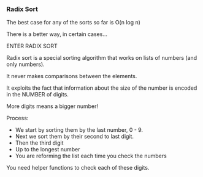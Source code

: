 ### Radix Sort

The best case for any of the sorts so far is O(n log n)

There is a better way, in certain cases...

ENTER RADIX SORT

Radix sort is a special sorting algorithm that works on lists of numbers (and only numbers).

It never makes comparisons between the elements.

It exploits the fact that information about the size of the number is encoded in the NUMBER of digits.

More digits means a bigger number!

Process:

- We start by sorting them by the last number, 0 - 9.
- Next we sort them by their second to last digit.
- Then the third digit
- Up to the longest number
- You are reforming the list each time you check the numbers

You need helper functions to check each of these digits.
